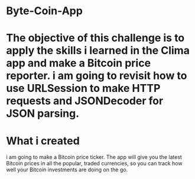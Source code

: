 # Byte-Coin-App
# The objective of this challenge is to apply the skills i learned in the Clima app and make a Bitcoin price reporter. i am going to revisit how to use URLSession to make HTTP requests and JSONDecoder for JSON parsing. 



# What i created
i am going to make a Bitcoin price ticker. The app will give you the latest Bitcoin prices in all the popular, traded currencies, so you can track how well your Bitcoin investments are doing on the go.

